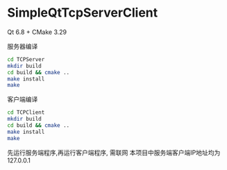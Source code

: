 # SimpleQtTcpServerClient



Qt 6.8  + CMake 3.29



服务器编译

```sh
cd TCPServer
mkdir build
cd build && cmake ..
make install
make
```



客户端编译

```sh
cd TCPClient
mkdir build
cd build && cmake ..
make install
make
```

先运行服务端程序,再运行客户端程序, 需联网
本项目中服务端客户端IP地址均为127.0.0.1
